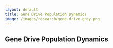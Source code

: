 ```yaml
---
layout: default
title: Gene Drive Population Dynamics
image: /images/research/gene-drive-grey.png
---
```


## Gene Drive Population Dynamics
